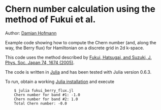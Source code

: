# Chern number calculation using the method of Fukui et al.

Author:
    [Damian Hofmann](damian.hofmann@mpsd.mpg.de)

Example code showing how to compute the Chern number (and, along the way, the Berry flux) for Hamiltonian on a discrete grid in 2d k-space.

This code uses the method described by [Fukui, Hatsugai, and Suzuki, J. Phys. Soc. Japan 74, 1674 (2005)](https://doi.org/10.1143/JPSJ.74.1674).

The code is written in [Julia](https://julialang.org) and has been tested with Julia version 0.6.3.

To run, obtain a working [Julia installation](https://julialang.org/downloads/) and execute

```shell
    $ julia fukui_berry_flux.jl
    Chern number for band #1: -1.0
    Chern number for band #2: 1.0
    Total Chern number: -0.0
```
